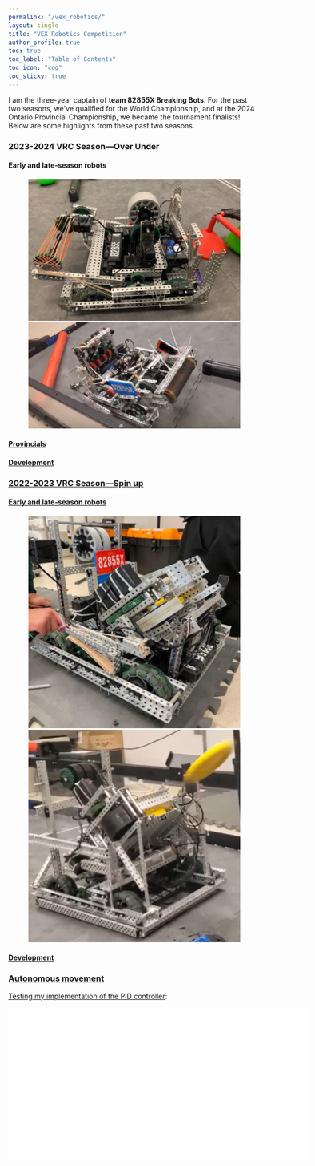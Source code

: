 ```yaml
---
permalink: "/vex_robotics/"
layout: single
title: "VEX Robotics Competition"
author_profile: true
toc: true
toc_label: "Table of Contents"
toc_icon: "cog"
toc_sticky: true
---
```

I am the three-year captain of **team 82855X Breaking Bots**. For the past two seasons, we've qualified for the World Championship, and at the 2024 Ontario Provincial Championship, we became the tournament finalists! Below are some highlights from these past two seasons.

### 2023-2024 VRC Season—Over Under
#### Early and late-season robots
<figure class="half">
    <a href="../assets/images/robotics/season2024/v1.png"><img src="../assets/images/robotics/season2024/v1.png">
    <a href="../assets/images/robotics/season2024/v2.png"><img src="../assets/images/robotics/season2024/v2.png">
</figure>

#### Provincials


#### Development


### 2022-2023 VRC Season—Spin up
#### Early and late-season robots
<figure class="half">
    <img src="../assets/images/robotics/season2023/v1.png">
    <img src="../assets/images/robotics/season2023/v2.png">
</figure>

#### Development

### Autonomous movement
Testing my implementation of the [PID controller](https://www.vexforum.com/uploads/short-url/buexv3XI4CflyuDzkxC9wNzTOg4.pdf):
<iframe width="600" src="../assets/videos/pid_test.mp4" title="PID Demo" frameborder=0> </iframe>
<iframe width="600" src="../assets/videos/pid_test_2.mp4" title="PID Demo 2" frameborder=0> </iframe>
